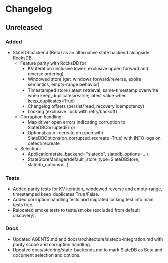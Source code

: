 # Changelog

## Unreleased

### Added
- SlateDB backend (Beta) as an alternative state backend alongside RocksDB.
  - Feature parity with RocksDB for:
    - KV iteration (inclusive lower, exclusive upper; forward and reverse ordering)
    - Windowed store (get_windows forward/reverse, expire semantics, empty-range behavior)
    - Timestamped store (latest retrieval; same-timestamp overwrite when keep_duplicates=False; latest value when keep_duplicates=True)
    - Changelog offsets (persist/read, recovery idempotency)
    - Locking (exclusive .lock with retry/backoff)
  - Corruption handling:
    - Map driver open errors indicating corruption to SlateDBCorruptedError
    - Optional auto-recreate on open with SlateDBOptions(on_corrupted_recreate=True) with INFO logs on detect/recreate
  - Selection:
    - Application(state_backend="slatedb", slatedb_options=...)
    - StateStoreManager(default_store_type=SlateDBStore, slatedb_options=...)

### Tests
- Added parity tests for KV iteration, windowed reverse and empty-range, timestamped keep_duplicates True/False.
- Added corruption handling tests and migrated locking test into main tests tree.
- Relocated smoke tests to tests/smoke (excluded from default discovery).

### Docs
- Updated AGENTS.md and docs/architecture/slatedb-integration.md with parity scope and corruption handling.
- Updated docs/steering/state-backends.md to mark SlateDB as Beta and document selection and options.

